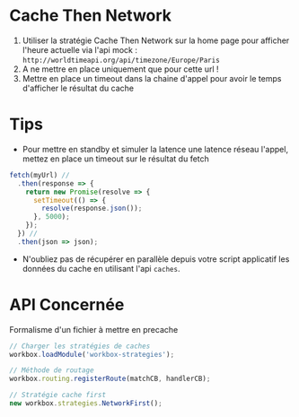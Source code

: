 # Cache Then Network

1. Utiliser la stratégie Cache Then Network sur la home page pour afficher l'heure actuelle via l'api mock : `http://worldtimeapi.org/api/timezone/Europe/Paris`
2. A ne mettre en place uniquement que pour cette url !
3. Mettre en place un timeout dans la chaine d'appel pour avoir le temps d'afficher le résultat du cache

# Tips

- Pour mettre en standby et simuler la latence une latence réseau l'appel, mettez en place un timeout sur le résultat du fetch

```javascript
fetch(myUrl) //
  .then(response => {
    return new Promise(resolve => {
      setTimeout(() => {
        resolve(response.json());
      }, 5000);
    });
  }) //
  .then(json => json);
```

- N'oubliez pas de récupérer en parallèle depuis votre script applicatif les données du cache en utilisant l'api `caches`.

# API Concernée

Formalisme d'un fichier à mettre en precache

```javascript
// Charger les stratégies de caches
workbox.loadModule('workbox-strategies');

// Méthode de routage
workbox.routing.registerRoute(matchCB, handlerCB);

// Stratégie cache first
new workbox.strategies.NetworkFirst();
```

